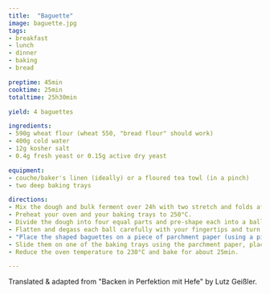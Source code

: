 ```yaml
---
title:  "Baguette"
image: baguette.jpg
tags: 
- breakfast 
- lunch 
- dinner 
- baking 
- bread

preptime: 45min
cooktime: 25min
totaltime: 25h30min

yield: 4 baguettes

ingredients:
- 590g wheat flour (wheat 550, "bread flour" should work)
- 400g cold water
- 12g kosher salt
- 0.4g fresh yeast or 0.15g active dry yeast

equipment:
- couche/baker's linen (ideally) or a floured tea towl (in a pinch)
- two deep baking trays

directions:
- Mix the dough and bulk ferment over 24h with two stretch and folds after 8 and 16h as described in the first few steps of the [general instructions for yeast breads](../directions/generic-yeast-bread.html).
- Preheat your oven and your baking trays to 250°C.
- Divide the dough into four equal parts and pre-shape each into a ball. Let the dough rest on a floured surface, covered with a kitchen towel, for around 20min.
- Flatten and degass each ball carefully with your fingertips and turn it into a roughly rectangular shape. Then roll it up bit by bit, really pressing the seams down each time, then lengthen it, tapering the ends. See [this video by Brian Lagerstrom](https://youtu.be/eQLTJLF89A4?t=365) for the shaping technique. Place each in a fold of your floured couche. Cover and let rest for 40min.
- "Place the shaped baguettes on a piece of parchment paper (using a piece of stiff cardboard or a thin wooden board can help to transfer them from the couche). Using a lame, razor blade or just a really sharp knife, add 3-4 diagonal cuts to each of them, like this: `< /  /  /  / >`."
- Slide them on one of the baking trays using the parchment paper, place it in the oven, than cover it with the other baking tray so the baguettes are enclosed between the two trays.
- Reduce the oven temperature to 230°C and bake for about 25min.

---
```


Translated & adapted from "Backen in Perfektion mit Hefe" by Lutz Geißler.